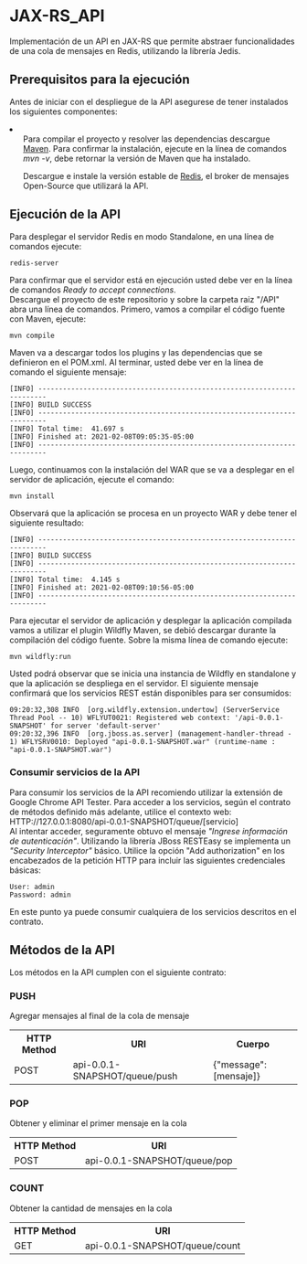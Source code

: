 # JAX-RS_API
Implementación de un API en JAX-RS que permite abstraer funcionalidades de una cola de mensajes en Redis, utilizando la librería Jedis.

## Prerequisitos para la ejecución
Antes de iniciar con el despliegue de la API asegurese de tener instalados los siguientes componentes:
<li><ul>
Para compilar el proyecto y resolver las dependencias descargue <a href="https://maven.apache.org/download.cgi">Maven</a>. Para confirmar la instalación, ejecute en la línea de comandos <i>mvn -v</i>, debe retornar la versión de Maven que ha instalado.
</ul>
  <ul>Descargue e instale la versión estable de <a href="https://redis.io/download">Redis</a>, el broker de mensajes Open-Source que utilizará la API.</ul>  
</li>

## Ejecución de la API
Para desplegar el servidor Redis en modo Standalone, en una línea de comandos ejecute:
```
redis-server
```
Para confirmar que el servidor está en ejecución usted debe ver en la línea de comandos <i>Ready to accept connections</i>.<br>
Descargue el proyecto de este repositorio y sobre la carpeta raiz "/API" abra una línea de comandos. Primero, vamos a compilar el código fuente con Maven, ejecute:

```
mvn compile
```
Maven va a descargar todos los plugins y las dependencias que se definieron en el POM.xml. Al terminar, usted debe ver en la línea de comando el siguiente mensaje:
```
[INFO] ------------------------------------------------------------------------
[INFO] BUILD SUCCESS
[INFO] ------------------------------------------------------------------------
[INFO] Total time:  41.697 s
[INFO] Finished at: 2021-02-08T09:05:35-05:00
[INFO] ------------------------------------------------------------------------
```
Luego, continuamos con la instalación del WAR que se va a desplegar en el servidor de aplicación, ejecute el comando:
```
mvn install
```
Observará que la aplicación se procesa en un proyecto WAR y debe tener el siguiente resultado:
```
[INFO] ------------------------------------------------------------------------
[INFO] BUILD SUCCESS
[INFO] ------------------------------------------------------------------------
[INFO] Total time:  4.145 s
[INFO] Finished at: 2021-02-08T09:10:56-05:00
[INFO] ------------------------------------------------------------------------
```
Para ejecutar el servidor de aplicación y desplegar la aplicación compilada vamos a utilizar el plugin Wildfly Maven, se debió descargar durante la compilación del código fuente. Sobre la misma línea de comando ejecute:
```
mvn wildfly:run
```
Usted podrá observar que se inicia una instancia de Wildfly en standalone y que la aplicación se despliega en el servidor. El siguiente mensaje confirmará que los servicios REST están disponibles para ser consumidos:
```
09:20:32,308 INFO  [org.wildfly.extension.undertow] (ServerService Thread Pool -- 10) WFLYUT0021: Registered web context: '/api-0.0.1-SNAPSHOT' for server 'default-server'
09:20:32,396 INFO  [org.jboss.as.server] (management-handler-thread - 1) WFLYSRV0010: Deployed "api-0.0.1-SNAPSHOT.war" (runtime-name : "api-0.0.1-SNAPSHOT.war")
```

### Consumir servicios de la API
Para consumir los servicios de la API recomiendo utilizar la extensión de Google Chrome API Tester. Para acceder a los servicios, según el contrato de métodos definido más adelante, utilice el contexto web: HTTP://127.0.0.1:8080/api-0.0.1-SNAPSHOT/queue/[servicio]</br>
Al intentar acceder, seguramente obtuvo el mensaje <i>"Ingrese información de autenticación"</i>. Utilizando la librería JBoss RESTEasy se implementa un <i>"Security Interceptor"</i> básico. Utilice la opción "Add authorization" en los encabezados de la petición HTTP para incluir las siguientes credenciales básicas:
```
User: admin
Password: admin
```
En este punto ya puede consumir cualquiera de los servicios descritos en el contrato.
## Métodos de la API
Los métodos en la API cumplen con el siguiente contrato:
### PUSH
Agregar mensajes al final de la cola de mensaje
<table>
  <tr>
    <th>HTTP Method</th>
    <th>URI</th>
    <th>Cuerpo</th>
  </tr>
  <tr>
    <td>POST</td>
    <td>api-0.0.1-SNAPSHOT/queue/push</td>
    <td>{"message":[mensaje]}</td>
  </tr>
</table>

### POP
Obtener y eliminar el primer mensaje en la cola
<table>
  <tr>
    <th>HTTP Method</th>
    <th>URI</th>
  </tr>
  <tr>
    <td>POST</td>
    <td>api-0.0.1-SNAPSHOT/queue/pop</td>
  </tr>
</table>

### COUNT
Obtener la cantidad de mensajes en la cola
<table>
  <tr>
    <th>HTTP Method</th>
    <th>URI</th>
  </tr>
  <tr>
    <td>GET</td>
    <td>api-0.0.1-SNAPSHOT/queue/count</td>
  </tr>
</table>

